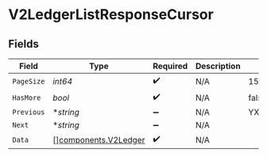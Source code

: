 # V2LedgerListResponseCursor


## Fields

| Field                                                        | Type                                                         | Required                                                     | Description                                                  | Example                                                      |
| ------------------------------------------------------------ | ------------------------------------------------------------ | ------------------------------------------------------------ | ------------------------------------------------------------ | ------------------------------------------------------------ |
| `PageSize`                                                   | *int64*                                                      | :heavy_check_mark:                                           | N/A                                                          | 15                                                           |
| `HasMore`                                                    | *bool*                                                       | :heavy_check_mark:                                           | N/A                                                          | false                                                        |
| `Previous`                                                   | **string*                                                    | :heavy_minus_sign:                                           | N/A                                                          | YXVsdCBhbmQgYSBtYXhpbXVtIG1heF9yZXN1bHRzLol=                 |
| `Next`                                                       | **string*                                                    | :heavy_minus_sign:                                           | N/A                                                          |                                                              |
| `Data`                                                       | [][components.V2Ledger](../../models/components/v2ledger.md) | :heavy_check_mark:                                           | N/A                                                          |                                                              |